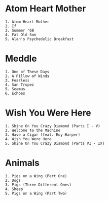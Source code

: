 
# Atom Heart Mother

    1. Atom Heart Mother
    2. If
    3. Summer '68
    4. Fat Old Sun
    5. Alan's Psychedelic Breakfast

# Meddle

    1. One of These Days
    2. A Pillow of Winds
    3. Fearless
    4. San Tropez
    5. Seamus
    6. Echoes

# Wish You Were Here

    1. Shine On You Crazy Diamond (Parts I - V)
    2. Welcome to the Machine
    3. Have a Cigar (feat. Roy Harper)
    4. Wish You Were Here
    5. Shine On You Crazy Diamond (Parts VI - IX)

# Animals

    1. Pigs on a Wing (Part One)
    2. Dogs
    3. Pigs (Three Different Ones)
    4. Sheep
    5. Pigs on a Wing (Part Two)

